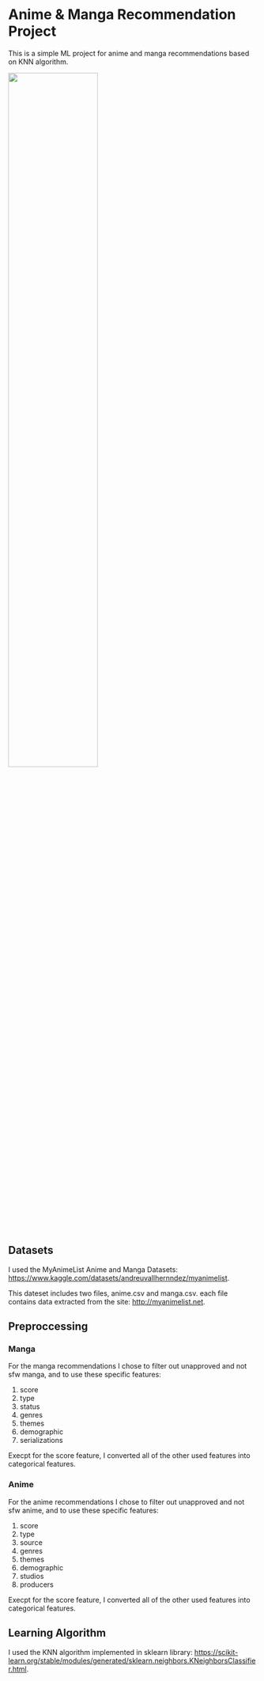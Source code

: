 # Anime & Manga Recommendation Project
This is a simple ML project for  anime and manga recommendations based on KNN algorithm.

<img src="https://www.worldatlas.com/r/w960-q80/upload/89/75/f3/shutterstock-413397052.jpg" width=60% height=60%>

## Datasets
I used the MyAnimeList Anime and Manga Datasets: https://www.kaggle.com/datasets/andreuvallhernndez/myanimelist.

This dateset includes two files, anime.csv and manga.csv. each file contains data extracted from the site: http://myanimelist.net.

## Preproccessing
### Manga
For the manga recommendations I chose to filter out unapproved and not sfw manga, and to use these specific features:
1. score
2. type
3. status
4. genres
5. themes
6. demographic
7. serializations  

Execpt for the score feature, I converted all of the other used features into categorical features.
### Anime
For the anime recommendations I chose to filter out unapproved and not sfw anime, and to use these specific features:
1. score
2. type
3. source
4. genres
5. themes
6. demographic
7. studios
8. producers 

Execpt for the score feature, I converted all of the other used features into categorical features.


## Learning Algorithm
I used the KNN algorithm implemented in sklearn library: https://scikit-learn.org/stable/modules/generated/sklearn.neighbors.KNeighborsClassifier.html.
